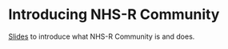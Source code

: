 # Introducing NHS-R Community

[Slides](https://presentations.nhsrcommunity.com/20241017-introduce-nhsr/introduce-nhsr.html#/title-slide) to introduce what NHS-R Community is and does.
